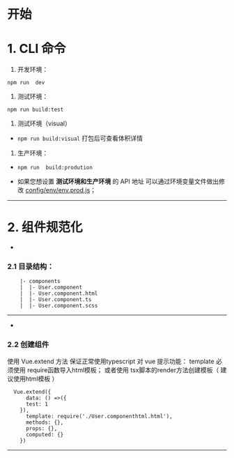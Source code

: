 # 开始
# 1. CLI 命令
1. 开发环境：

 `npm run  dev`

1. 测试环境：

 `npm run build:test`

1. 测试环境（visual）
 - `npm run build:visual` 打包后可查看体积详情

1. 生产环境：

 - `npm run  build:prodution`



-  如果您想设置  **测试环境和生产环境**    的 API 地址 可以通过环境变量文件做出修改  [config/env/env.prod.js][config/env/env.prod.js]；


------------



# 2.  组件规范化
- 
###    2.1 目录结构：

    	|- components
    	|  |- User.component
    	|  |- User.component.html
    	|  |- User.component.ts
    	|  |- User.component.scss
------------

- 
### 	2.2 创建组件
使用 Vue.extend 方法 保证正常使用typescript 对 vue 提示功能：
template 必须使用 require函数导入html模板；
或者使用 tsx脚本的render方法创建模板（ 建议使用html模板 ）

      Vue.extend({
    	  data: () =>({
          test: 1
        }),
    	  template: require('./User.componenthtml.html'), 
    	  methods: {},
    	  props: {},
    	  computed: {}
    	})

------------




[config/env/env.prod.js]: https://github.com/123hyh/vue-ts-cli/blob/master/config/env/env.prod.js